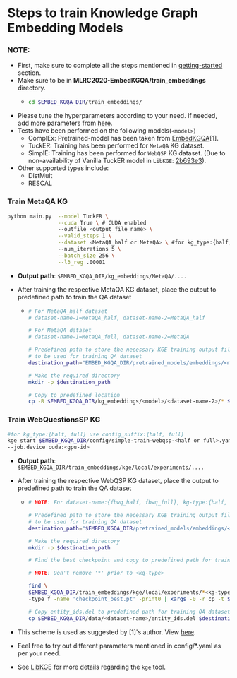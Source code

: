 # Steps to train Knowledge Graph Embedding Models 

### **NOTE:**
- First, make sure to complete all the steps mentioned in [getting-started](https://github.com/jishnujayakumar/MLRC2020-EmbedKGQA#get-started) section.
- Make sure to be in **MLRC2020-EmbedKGQA/train_embeddings** directory.
  - ```bash 
    cd $EMBED_KGQA_DIR/train_embeddings/
    ```
- Please tune the hyperparameters according to your need. If needed, add more parameters from [here](https://github.com/jishnujayakumar/MLRC2020-EmbedKGQA/blob/main/train_embeddings/main.py).
- Tests have been performed on the following models(`<model>`)
    - ComplEx: Pretrained-model has been taken from [EmbedKGQA](https://github.com/malllabiisc/EmbedKGQA#metaqa)[1].
    - TuckER: Training has been performed for `MetaQA` KG dataset.
    - SimplE: Training has been performed for `WebQSP` KG dataset. (Due to non-availability of Vanilla TuckER model in `LibKGE`: [2b693e3](https://github.com/uma-pi1/kge/tree/2b693e31c4c06c71336f1c553727419fe01d4aa6)).
- Other supported types include: 
    - DistMult
    - RESCAL  

### Train MetaQA KG

```bash
python main.py  --model TuckER \
                --cuda True \ # CUDA enabled
                --outfile <output_file_name> \
                --valid_steps 1 \
                --dataset <MetaQA_half or MetaQA> \ #for kg_type:{half, full} use dataset:{MetaQA_half, MetaQA}
                --num_iterations 5 \
                --batch_size 256 \
                --l3_reg .00001
```
- **Output path**: `$EMBED_KGQA_DIR/kg_embeddings/MetaQA/....`

- After training the respective MetaQA KG dataset, place the output to predefined path to train the QA dataset
    -   ```bash
        # For MetaQA_half dataset
        # dataset-name-1=MetaQA_half, dataset-name-2=MetaQA_half

        # For MetaQA dataset
        # dataset-name-1=MetaQA_full, dataset-name-2=MetaQA
        
        # Predefined path to store the necessary KGE training output files
        # to be used for training QA dataset
        destination_path="EMBED_KGQA_DIR/pretrained_models/embeddings/<model>_<dataset-name-1>/"
        
        # Make the required directory
        mkdir -p $destination_path
        
        # Copy to predefined location
        cp -R $EMBED_KGQA_DIR/kg_embeddings/<model>/<dataset-name-2>/* $destination_path
        ```
### Train WebQuestionsSP KG

```bash
#for kg_type:{half, full} use config_suffix:{half, full}
kge start $EMBED_KGQA_DIR/config/simple-train-webqsp-<half or full>.yaml \
--job.device cuda:<gpu-id>
```
- **Output path**: `$EMBED_KGQA_DIR/train_embeddings/kge/local/experiments/....`

- After training the respective WebQSP KG dataset, place the output to predefined path to train the QA dataset
    -   ```bash
        # NOTE: For dataset-name:{fbwq_half, fbwq_full}, kg-type:{half, full}

        # Predefined path to store the necessary KGE training output files
        # to be used for training QA dataset
        destination_path="$EMBED_KGQA_DIR/pretrained_models/embeddings/<model>_<dataset-name>/"

        # Make the required directory
        mkdir -p $destination_path

        # Find the best checkpoint and copy to predefined path for training QA dataset

        # NOTE: Don't remove '*' prior to <kg-type>

        find \
        $EMBED_KGQA_DIR/train_embeddings/kge/local/experiments/*<kg-type> \
        -type f -name 'checkpoint_best.pt' -print0 | xargs -0 -r cp -t $destination_path

        # Copy entity_ids.del to predefined path for training QA dataset
        cp $EMBED_KGQA_DIR/data/<dataset-name>/entity_ids.del $destination_path
        ```

- This scheme is used as suggested by [1]'s author. View [here](https://github.com/malllabiisc/EmbedKGQA#webquestionssp).
- Feel free to try out different parameters mentioned in config/*.yaml as per your need.
- See [LibKGE](https://github.com/uma-pi1/kge) for more details regarding the `kge` tool.

